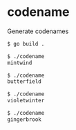 # codename

Generate codenames

```bash
$ go build .

$ ./codename
mintwind

$ ./codename
butterfield

$ ./codename
violetwinter

$ ./codename
gingerbrook
```
